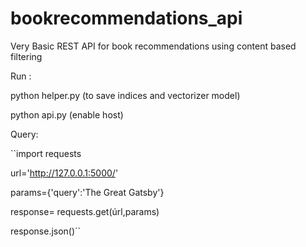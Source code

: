 # bookrecommendations_api

Very Basic REST API for book recommendations using content based filtering

Run :

python helper.py (to save indices and vectorizer model)


python api.py (enable host)

Query:

``import requests

url='http://127.0.0.1:5000/'

params={'query':'The Great Gatsby'}

response= requests.get(úrl,params)

response.json()``
